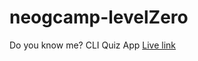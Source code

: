 # neogcamp-levelZero
Do you know me? CLI Quiz App
[Live link](https://replit.com/@AbhishekPundir2/mark1?embed=true)
